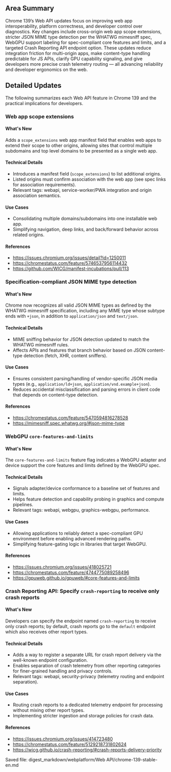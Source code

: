 ## Area Summary

Chrome 139’s Web API updates focus on improving web app interoperability, platform correctness, and developer control over diagnostics. Key changes include cross-origin web app scope extensions, stricter JSON MIME type detection per the WHATWG mimesniff spec, WebGPU support labeling for spec-compliant core features and limits, and a targeted Crash Reporting API endpoint option. These updates reduce integration friction for multi-origin apps, make content-type handling predictable for JS APIs, clarify GPU capability signaling, and give developers more precise crash telemetry routing — all advancing reliability and developer ergonomics on the web.

## Detailed Updates

The following summarizes each Web API feature in Chrome 139 and the practical implications for developers.

### Web app scope extensions

#### What's New
Adds a `scope_extensions` web app manifest field that enables web apps to extend their scope to other origins, allowing sites that control multiple subdomains and top level domains to be presented as a single web app.

#### Technical Details
- Introduces a manifest field (`scope_extensions`) to list additional origins.
- Listed origins must confirm association with the web app (see spec links for association requirements).
- Relevant tags: webapi, service-worker/PWA integration and origin association semantics.

#### Use Cases
- Consolidating multiple domains/subdomains into one installable web app.
- Simplifying navigation, deep links, and back/forward behavior across related origins.

#### References
- https://issues.chromium.org/issues/detail?id=1250011
- https://chromestatus.com/feature/5746537956114432
- https://github.com/WICG/manifest-incubations/pull/113

### Specification-compliant JSON MIME type detection

#### What's New
Chrome now recognizes all valid JSON MIME types as defined by the WHATWG mimesniff specification, including any MIME type whose subtype ends with `+json`, in addition to `application/json` and `text/json`.

#### Technical Details
- MIME sniffing behavior for JSON detection updated to match the WHATWG mimesniff rules.
- Affects APIs and features that branch behavior based on JSON content-type detection (fetch, XHR, content sniffers).

#### Use Cases
- Ensures consistent parsing/handling of vendor-specific JSON media types (e.g., `application/ld+json`, `application/vnd.example+json`).
- Reduces accidental misclassification and parsing errors in client code that depends on content-type detection.

#### References
- https://chromestatus.com/feature/5470594816278528
- https://mimesniff.spec.whatwg.org/#json-mime-type

### WebGPU `core-features-and-limits`

#### What's New
The `core-features-and-limits` feature flag indicates a WebGPU adapter and device support the core features and limits defined by the WebGPU spec.

#### Technical Details
- Signals adapter/device conformance to a baseline set of features and limits.
- Helps feature detection and capability probing in graphics and compute pipelines.
- Relevant tags: webapi, webgpu, graphics-webgpu, performance.

#### Use Cases
- Allowing applications to reliably detect a spec-compliant GPU environment before enabling advanced rendering paths.
- Simplifying feature-gating logic in libraries that target WebGPU.

#### References
- https://issues.chromium.org/issues/418025721
- https://chromestatus.com/feature/4744775089258496
- https://gpuweb.github.io/gpuweb/#core-features-and-limits

### Crash Reporting API: Specify `crash-reporting` to receive only crash reports

#### What's New
Developers can specify the endpoint named `crash-reporting` to receive only crash reports; by default, crash reports go to the `default` endpoint which also receives other report types.

#### Technical Details
- Adds a way to register a separate URL for crash report delivery via the well-known endpoint configuration.
- Enables separation of crash telemetry from other reporting categories for finer-grained handling and privacy controls.
- Relevant tags: webapi, security-privacy (telemetry routing and endpoint separation).

#### Use Cases
- Routing crash reports to a dedicated telemetry endpoint for processing without mixing other report types.
- Implementing stricter ingestion and storage policies for crash data.

#### References
- https://issues.chromium.org/issues/414723480
- https://chromestatus.com/feature/5129218731802624
- https://wicg.github.io/crash-reporting/#crash-reports-delivery-priority

Saved file: digest_markdown/webplatform/Web API/chrome-139-stable-en.md